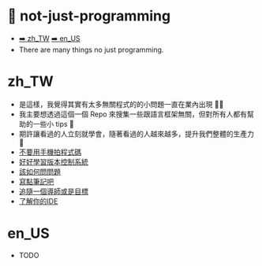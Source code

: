 # 🧱 not-just-programming
* [➡️ zh_TW](https://github.com/PureFuncInc/not-just-programming#zh_tw) [➡️ en_US](https://github.com/PureFuncInc/not-just-programming#en_us)
* There are many things no just programming.

# zh_TW
* 是這樣，我覺得其實有太多無關程式的的小問題一直在業內出現 😵‍💫
* 我主要想透過這個一個 Repo 來搜集一些跟語言框架無關，但對所有人都有幫助的一些小 tips 📝
* 期許讓看過的人立刻就學會，隨著看過的人越來越多，提升我們整體的生產力 🚀
* [不要用手機拍程式碼](https://github.com/PureFuncInc/not-just-programming/1/README_zh_TW.md)
* [好好學習版本控制系統](https://github.com/PureFuncInc/not-just-programming/issues/2/README_zh_TW.md)
* [該如何問問題](https://github.com/PureFuncInc/not-just-programming/issues/3/README_zh_TW.md)
* [寫點筆記吧](https://github.com/PureFuncInc/not-just-programming/issues/4/README_zh_TW.md)
* [追隨一個導師或是目標](https://github.com/PureFuncInc/not-just-programming/issues/5/README_zh_TW.md)
* [了解你的IDE](https://github.com/PureFuncInc/not-just-programming/issues/6/README_zh_TW.md)

# en_US
* TODO
